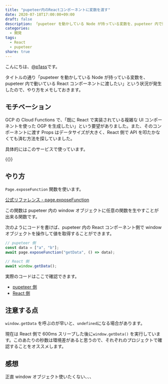 ```yaml
---
title: "pupeteer内のReactコンポーネントに変数を渡す"
date: 2020-07-18T17:00:00+09:00
draft: false
description: 「pupeteer を動かしている Node が持っている変数を、pupeteer 内で動いている React コンポーネントに渡したい」という状況が発生したので、やり方をメモしておきます。
categories:
  - 開発
tags:
  - React
  - pupeteer
share: true
---
```


こんにちは、[@p1ass](https://twitter.com/p1ass)です。

タイトルの通り「pupeteer を動かしている Node が持っている変数を、pupeteer 内で動いている React コンポーネントに渡したい」という状況が発生したので、やり方をメモしておきます。

<!--more-->

## モチベーション

GCP の Cloud Functions で、「既に React で実装されている複雑な UI コンポーネントを使った OGP を生成したい」という要望がありました。また、そのコンポーネントに渡す Props はデータサイズが大きく、React 側で API を叩たかなくても済む方法を探していました。

具体的にはこのサービスで使っています。

{{<ex-link url="https://midare.p1ass.com">}}

## やり方

`Page.exposeFunction` 関数を使います。

[公式リファレンス - page.exposeFunction](https://pptr.dev/#?product=Puppeteer&version=v5.2.0&show=api-pageexposefunctionname-puppeteerfunction)

この関数は pupeteer 内の window オブジェクトに任意の関数を生やすことが出来る関数です。

次のようにコードを書けば、pupeteer 内の React コンポーネント側で window オブジェクトを操作して値を取得することができます。

```javascript
// pupeteer 側
const data = ["a", "b"];
await page.exposeFunction("getData", () => data);
```

```javascript
// React 側
await window.getData();
```

実際のコードはここで確認できます。

- [pupeteer 側](https://github.com/p1ass/midare/blob/master/ogp_functions/src/index.ts#L26-L29)
- [React 側](https://github.com/p1ass/midare/blob/master/frontend/src/pages/OGPCalendar.tsx#L16-L24)

## 注意する点

`window.getData` を呼ぶのが早いと、`undefined`になる場合があります。

現在は React 側で 600ms スリープした後に`window.getData()` を実行しています。このあたりの秒数は環境差があると思うので、それぞれのプロジェクトで確認することをオススメします。

## 感想

正直 window オブジェクト使いたくない、、、
